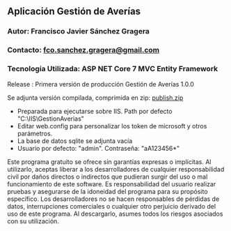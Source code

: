 ## Aplicación Gestión de Averías
### Autor: Francisco Javier Sánchez Gragera
### Contacto: fco.sanchez.gragera@gmail.com
### Tecnología Utilizada: ASP NET Core 7 MVC Entity Framework

Release : Primera versión de producción Gestión de Averías 1.0.0

Se adjunta versión compilada, comprimida en zip: 
[publish.zip](https://github.com/phobosjv/ASP.NET.CORE.MVC_Gestion.Averias/files/13693217/publish.zip)
- Preparada para ejecutarse sobre IIS. Path por defecto "C:\IIS\GestionAverias\"
- Editar web.config para personalizar los token de microsoft y otros parámetros.
- La base de datos sqlite se adjunta vacía
- Usuario por defecto: "admin". Contraseña: "aA123456*"


Este programa gratuito se ofrece sin garantías expresas o implícitas. Al utilizarlo, aceptas liberar a los desarrolladores de cualquier responsabilidad civil por daños directos o indirectos que pudieran surgir del uso o mal funcionamiento de este software. Es responsabilidad del usuario realizar pruebas y asegurarse de la idoneidad del programa para su propósito específico. Los desarrolladores no se hacen responsables de pérdidas de datos, interrupciones comerciales o cualquier otro perjuicio derivado del uso de este programa. Al descargarlo, asumes todos los riesgos asociados con su utilización.
